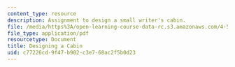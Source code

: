 ```yaml
---
content_type: resource
description: Assignment to design a small writer's cabin.
file: /media/https%3A/open-learning-course-data-rc.s3.amazonaws.com/4-500-introduction-to-design-computing-fall-2008/c77226cd9f47b902c3e768ac2f5b0d23_assn1.pdf
file_type: application/pdf
resourcetype: Document
title: Designing a Cabin
uid: c77226cd-9f47-b902-c3e7-68ac2f5b0d23
---
```

